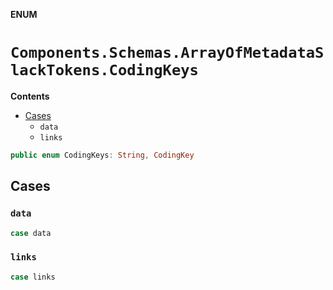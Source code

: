 **ENUM**

# `Components.Schemas.ArrayOfMetadataSlackTokens.CodingKeys`

**Contents**

- [Cases](#cases)
  - `data`
  - `links`

```swift
public enum CodingKeys: String, CodingKey
```

## Cases
### `data`

```swift
case data
```

### `links`

```swift
case links
```
